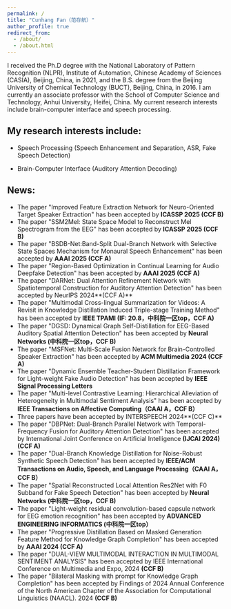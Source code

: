 ```yaml
---
permalink: /
title: "Cunhang Fan（范存航）"
author_profile: true
redirect_from: 
  - /about/
  - /about.html
---
```

I received the Ph.D degree with the National Laboratory of Pattern Recognition (NLPR), Institute of Automation, Chinese Academy of Sciences (CASIA), Beijing, China, in 2021, and the B.S. degree from the Beijing University of Chemical Technology (BUCT), Beijing, China, in 2016. I am currently an associate professor with the School of Computer Science and Technology, Anhui University, Heifei, China. My current research interests include brain-computer interface and speech processing.

My research interests include:
---

* Speech Processing (Speech Enhancement and Separation, ASR, Fake Speech Detection)

* Brain-Computer Interface (Auditory Attention Decoding)

News:
----
* The paper "Improved Feature Extraction Network for Neuro-Oriented Target Speaker Extraction" has been accepted by **ICASSP 2025 (CCF B)**
* The paper "SSM2Mel: State Space Model to Reconstruct Mel Spectrogram from the EEG" has been accepted by **ICASSP 2025 (CCF B)**
* The paper "BSDB-Net:Band-Split Dual-Branch Network with Selective State Spaces Mechanism for Monaural Speech Enhancement" has been accepted by **AAAI 2025 (CCF A)**
* The paper "Region-Based Optimization in Continual Learning for Audio Deepfake Detection" has been accepted by **AAAI 2025 (CCF A)**
* The paper "DARNet: Dual Attention Refinement Network with Spatiotemporal Construction for Auditory Attention Detection" has been accepted by NeurIPS 2024**(CCF A)**
* The paper "Multimodal Cross-lingual Summarization for Videos: A Revisit in Knowledge Distillation Induced Triple-stage Training Method" has been accepted by **IEEE TPAMI (IF: 20.8，中科院一区top，CCF A)**
* The paper "DGSD: Dynamical Graph Self-Distillation for EEG-Based Auditory Spatial Attention Detection" has been accepted by **Neural Networks (中科院一区top，CCF B)**
* The paper "MSFNet: Multi-Scale Fusion Network for Brain-Controlled Speaker Extraction" has been accepted by **ACM Multimedia 2024 (CCF A)**
* The paper "Dynamic Ensemble Teacher-Student Distillation Framework for Light-weight Fake Audio Detection" has been accepted by **IEEE Signal Processing Letters**
* The paper "Multi-level Contrastive Learning: Hierarchical Alleviation of Heterogeneity in Multimodal Sentiment Analysis" has been accepted by **IEEE Transactions on Affective Computing（CAAI A，CCF B）**
* Three papers have been accepted by INTERSPEECH 2024**(CCF C)**
* The paper "DBPNet: Dual-Branch Parallel Network with Temporal-Frequency Fusion for Auditory Attention Detection" has been accepted by International Joint Conference on Artificial Intelligence **(IJCAI 2024) (CCF A)**
* The paper "Dual-Branch Knowledge Distillation for Noise-Robust Synthetic Speech Detection" has been accepted by **IEEE/ACM Transactions on Audio, Speech, and Language Processing（CAAI A，CCF B）**
* The paper "Spatial Reconstructed Local Attention Res2Net with F0 Subband for Fake Speech Detection" has been accepted by **Neural Networks (中科院一区top，CCF B)**
* The paper "Light-weight residual convolution-based capsule network for EEG emotion recognition" has been accepted by **ADVANCED ENGINEERING INFORMATICS (中科院一区top）**
* The paper "Progressive Distillation Based on Masked Generation Feature Method for Knowledge Graph Completion" has been accepted by **AAAI 2024 (CCF A)**
* The paper "DUAL-VIEW MULTIMODAL INTERACTION IN MULTIMODAL SENTIMENT ANALYSIS" has been accepted by IEEE International Conference on Multimedia and Expo, 2024 **(CCF B)**
* The paper "Bilateral Masking with prompt for Knowledge Graph Completion" has been accepted by Findings of 2024 Annual Conference of the North American Chapter of the Association for Computational Linguistics (NAACL). 2024 **(CCF B)**

